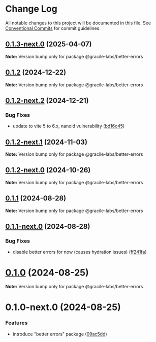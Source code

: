 # Change Log

All notable changes to this project will be documented in this file.
See [Conventional Commits](https://conventionalcommits.org) for commit guidelines.

## [0.1.3-next.0](https://github.com/gracile-web/gracile/compare/@gracile-labs/better-errors@0.1.2...@gracile-labs/better-errors@0.1.3-next.0) (2025-04-07)

**Note:** Version bump only for package @gracile-labs/better-errors

## [0.1.2](https://github.com/gracile-web/gracile/compare/@gracile-labs/better-errors@0.1.2-next.2...@gracile-labs/better-errors@0.1.2) (2024-12-22)

**Note:** Version bump only for package @gracile-labs/better-errors

## [0.1.2-next.2](https://github.com/gracile-web/gracile/compare/@gracile-labs/better-errors@0.1.2-next.1...@gracile-labs/better-errors@0.1.2-next.2) (2024-12-21)

### Bug Fixes

* update to vite 5 to 6.x, nanoid vulnerability ([bd16c45](https://github.com/gracile-web/gracile/commit/bd16c45c66d09ec491cda84a09d161747ab89e57))

## [0.1.2-next.1](https://github.com/gracile-web/gracile/compare/@gracile-labs/better-errors@0.1.2-next.0...@gracile-labs/better-errors@0.1.2-next.1) (2024-11-03)

**Note:** Version bump only for package @gracile-labs/better-errors

## [0.1.2-next.0](https://github.com/gracile-web/gracile/compare/@gracile-labs/better-errors@0.1.1...@gracile-labs/better-errors@0.1.2-next.0) (2024-10-26)

**Note:** Version bump only for package @gracile-labs/better-errors

## [0.1.1](https://github.com/gracile-web/gracile/compare/@gracile-labs/better-errors@0.1.1-next.0...@gracile-labs/better-errors@0.1.1) (2024-08-28)

**Note:** Version bump only for package @gracile-labs/better-errors

## [0.1.1-next.0](https://github.com/gracile-web/gracile/compare/@gracile-labs/better-errors@0.1.0...@gracile-labs/better-errors@0.1.1-next.0) (2024-08-28)

### Bug Fixes

* disable better errors for now (causes hydration issues) ([ff241fa](https://github.com/gracile-web/gracile/commit/ff241faada5ccd5343ee97c4ba776ba49ace8496))

# [0.1.0](https://github.com/gracile-web/gracile/compare/@gracile-labs/better-errors@0.1.0-next.0...@gracile-labs/better-errors@0.1.0) (2024-08-25)

**Note:** Version bump only for package @gracile-labs/better-errors

# 0.1.0-next.0 (2024-08-25)

### Features

* introduce "better errors" package ([09ac5dd](https://github.com/gracile-web/gracile/commit/09ac5dd2d011a84716b2a53a4df996360cad6dee))
